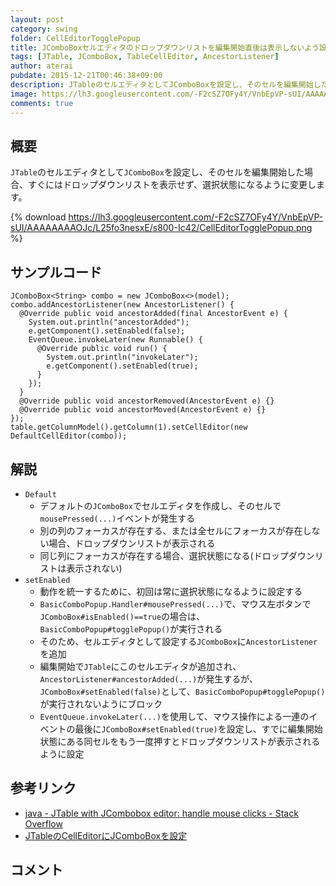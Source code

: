 ```yaml
---
layout: post
category: swing
folder: CellEditorTogglePopup
title: JComboBoxセルエディタのドロップダウンリストを編集開始直後は表示しないよう設定する
tags: [JTable, JComboBox, TableCellEditor, AncestorListener]
author: aterai
pubdate: 2015-12-21T00:46:38+09:00
description: JTableのセルエディタとしてJComboBoxを設定し、そのセルを編集開始した場合、すぐにはドロップダウンリストを表示せず、選択状態になるように変更します。
image: https://lh3.googleusercontent.com/-F2cSZ7OFy4Y/VnbEpVP-sUI/AAAAAAAAOJc/L25fo3nesxE/s800-Ic42/CellEditorTogglePopup.png
comments: true
---
```

## 概要
`JTable`のセルエディタとして`JComboBox`を設定し、そのセルを編集開始した場合、すぐにはドロップダウンリストを表示せず、選択状態になるように変更します。

{% download https://lh3.googleusercontent.com/-F2cSZ7OFy4Y/VnbEpVP-sUI/AAAAAAAAOJc/L25fo3nesxE/s800-Ic42/CellEditorTogglePopup.png %}

## サンプルコード
<pre class="prettyprint"><code>JComboBox&lt;String&gt; combo = new JComboBox&lt;&gt;(model);
combo.addAncestorListener(new AncestorListener() {
  @Override public void ancestorAdded(final AncestorEvent e) {
    System.out.println("ancestorAdded");
    e.getComponent().setEnabled(false);
    EventQueue.invokeLater(new Runnable() {
      @Override public void run() {
        System.out.println("invokeLater");
        e.getComponent().setEnabled(true);
      }
    });
  }
  @Override public void ancestorRemoved(AncestorEvent e) {}
  @Override public void ancestorMoved(AncestorEvent e) {}
});
table.getColumnModel().getColumn(1).setCellEditor(new DefaultCellEditor(combo));
</code></pre>

## 解説
- `Default`
    - デフォルトの`JComboBox`でセルエディタを作成し、そのセルで`mousePressed(...)`イベントが発生する
    - 別の列のフォーカスが存在する、または全セルにフォーカスが存在しない場合、ドロップダウンリストが表示される
    - 同じ列にフォーカスが存在する場合、選択状態になる(ドロップダウンリストは表示されない)
- `setEnabled`
    - 動作を統一するために、初回は常に選択状態になるように設定する
    - `BasicComboPopup.Handler#mousePressed(...)`で、マウス左ボタンで`JComboBox#isEnabled()==true`の場合は、`BasicComboPopup#togglePopup()`が実行される
    - そのため、セルエディタとして設定する`JComboBox`に`AncestorListener`を追加
    - 編集開始で`JTable`にこのセルエディタが追加され、`AncestorListener#ancestorAdded(...)`が発生するが、`JComboBox#setEnabled(false)`として、`BasicComboPopup#togglePopup()`が実行されないようにブロック
    - `EventQueue.invokeLater(...)`を使用して、マウス操作による一連のイベントの最後に`JComboBox#setEnabled(true)`を設定し、すでに編集開始状態にある同セルをもう一度押すとドロップダウンリストが表示されるように設定

<!-- dummy comment line for breaking list -->

## 参考リンク
- [java - JTable with JCombobox editor: handle mouse clicks - Stack Overflow](https://stackoverflow.com/questions/34284553/jtable-with-jcombobox-editor-handle-mouse-clicks)
- [JTableのCellEditorにJComboBoxを設定](https://ateraimemo.com/Swing/ComboCellEditor.html)

<!-- dummy comment line for breaking list -->

## コメント
